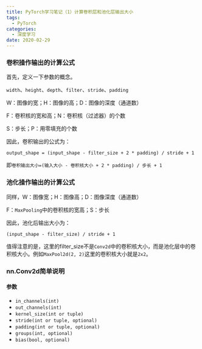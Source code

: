 ```yaml
---
title: PyTorch学习笔记（1）计算卷积层和池化层输出大小
tags:
  - PyTorch
categories: 
  - 深度学习
date: 2020-02-29
---
```


### 卷积操作输出的计算公式

首先，定义一下参数的概念。

`width`、`height`、`depth`、`filter`、`stride`、`padding`

W：图像的宽；H：图像的高；D：图像的深度（通道数）

F：卷积核的宽和高；N：卷积核（过滤器）的个数

S：步长；P：用零填充的个数

因此，卷积输出的公式为：

<!-- more -->

`output_shape = (input_shape - filter_size + 2 * padding) / stride + 1`

即`卷积输出大小=(输入大小 - 卷积核大小 + 2 * padding) / 步长 + 1`

### 池化操作输出的计算公式

同样，W：图像宽；H：图像高；D：图像深度（通道数）

F：`MaxPooling`中的卷积核的宽高；S：步长

因此，池化后输出大小为：

`(input_shape - filter_size) / stride + 1`

值得注意的是，这里的filter_size不是`Conv2d`中的卷积核大小，而是池化层中的卷积核大小。例如`MaxPool2d(2, 2)`这里的卷积核大小就是`2x2`。

### nn.Conv2d简单说明

#### 参数

* `in_channels(int)`
* `out_channels(int)`
* `kernel_size(int or tuple)`
* `stride(int or tuple, optional)`
* `padding(int or tuple, optional)`
* `groups(int, optional)`
* `bias(bool, optional)`











